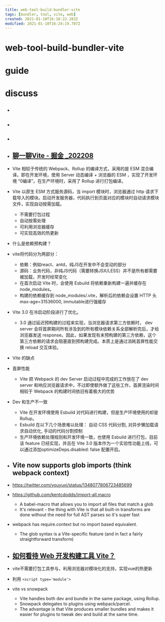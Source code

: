 ```yaml
---
title: web-tool-build-bundler-vite
tags: [bundler, tool, vite, web]
created: 2021-01-10T16:18:22.283Z
modified: 2021-01-10T16:24:19.787Z
---
```


# web-tool-build-bundler-vite

# guide

# discuss

 

- ## 

- ## 

- ## 

- ## [聊一聊Vite - 掘金 _202208](https://juejin.cn/post/7137873906748096525)
- Vite 相较于传统的 Webpack、Rollup 的编译方式，采用的是 ESM 混合编译。即在开发环境，使用 Server 动态编译 + 浏览器的 ESM ，实现了开发环境 “0编译”。在生产环境时，采用了 Rollup 进行打包编译。
- Vite 以原生 ESM 方式服务源码，当 import 模块时，浏览器通过 http 请求下载导入的模块。启动开发服务器，代码执行到页面对应的模块时自动请求模块文件，实现自动按需加载。
  - 不需要打包过程
  - 自动按需处理
  - 可利用浏览器缓存
  - 可实现高效的热更新
- 什么是依赖预构建？
- vite将代码分为两部分：
  - 依赖：例如react、antd，纯JS在开发中不会变动的部分
  - 源码：业务代码，非纯JS代码（需要转换JSX/LESS）并不是所有都需要被加载，开发时经常变化
  - 在首次启动 Vite 时，会使用 Esbuild 将依赖重新构建一遍并缓存在 node_modules。
  - 构建的依赖缓存到 node_modules/.vite，解析后的依赖会设置 HTTP 头 max-age=31536000, immutable进行强缓存

- Vite 3.0 在冷启动阶段进行了优化。
  - 3.0 通过延迟预构建的过程来实现，当浏览器请求第三方依赖时， dev server 会将首屏期间所有涉及到的所有模块依赖关系全部解析完后，才给浏览器发送 response。因此，如果发现有未预构建的第三方依赖，这个第三方依赖的请求会阻塞直到预构建完成。本质上是通过消耗首屏性能交换 reload 交互体验。

- Vite 的缺点
- 首屏性能
  - Vite 把 Webpack 的 dev Server 启动过程中完成的工作放在了 dev server 和响应浏览器请求中，不过即使额外做了这些工作，首屏渲染时间相较于 Webpack 的构建时间依旧有着极大的优势
- Dev 和生产不一致
  - Vite 在开发环境使用 Esbuild 对代码进行构建，但是生产环境使用的却是 Rollup。
  - Esbuild 在以下几个场景难以处理： 自动 CSS 代码分割, 对异步懒加载请求自动优化, 手动的代码分割控制
  - 生产环境依赖处理规则和开发环境一致，也使用 Esbuild 进行打包，目前该 feature 已经实现，并且在 Vite 3.0 版本作为一个实验性功能上线，可以通过添加optimizeDeps.disabled: false 配置开启。

- ## Vite now supports glob imports  (think webpack context) 
- https://twitter.com/youyuxi/status/1348077806723485699
- https://github.com/kentcdodds/import-all.macro
  - A babel-macro that allows you to import all files that match a glob
  - It's relevant - the thing with Vite is that all built-in transforms are done without the need for full AST parses so it's super fast
- webpack has require.context but no import based equivalent. 
  - The glob syntax is a Vite-specific feature (and in fact a fairly straightforward transform)

- ## [如何看待 Web 开发构建工具 Vite？](https://www.zhihu.com/question/394062839/answers/updated)
- vite不需要打包工具参与，利用浏览器对模块化的支持，实现vue的热更新
- 利用 `<script type='module'>`

- vite vs snowpack
  - Vite handles both dev and bundle in the same package, using Rollup. 
  - Snowpack delegates to plugins using webpack/parcel.
  - The advantage is that Vite produces smaller bundles and makes it easier for plugins to tweak dev and build at the same time.
